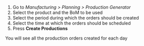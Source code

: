 1. Go to _Manufacturing > Planning > Production Generator_
2. Select the product and the BoM to be used
3. Select the period during which the orders should be created
4. Select the time at which the orders should be scheduled
5. Press **Create Productions**

You will see all the production orders created for each day

